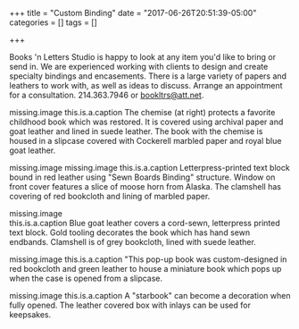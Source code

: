 +++
title = "Custom Binding"
date = "2017-06-26T20:51:39-05:00"
categories = []
tags = []

+++

Books 'n Letters Studio is happy to look at any item you'd like to bring or send in. 
We are experienced working with clients to design and create specialty bindings and encasements. 
There is a large variety of papers and leathers to work with, as well as ideas to discuss. 
Arrange an appointment for a consultation. 214.363.7946 or bookltrs@att.net.


missing.image
this.is.a.caption The chemise (at right) protects a favorite childhood book which was restored. It is covered using archival paper and goat leather and lined in suede leather. The book with the chemise is housed in a slipcase covered with Cockerell marbled paper and royal blue goat leather. 

missing.image
missing.image
this.is.a.caption Letterpress-printed text block bound in red leather using "Sewn Boards Binding" structure. Window on front cover features a slice of moose horn from Alaska. The clamshell has covering of red bookcloth and lining of marbled paper.
			
missing.image			
this.is.a.caption Blue goat leather covers a cord-sewn, letterpress printed text block. Gold tooling decorates the book which has hand sewn endbands. Clamshell is of grey bookcloth, lined with suede leather.
 
missing.image 
this.is.a.caption "This pop-up book was custom-designed in red bookcloth and green leather to house a miniature book which pops up when the case is opened from a slipcase. 

missing.image
this.is.a.caption A "starbook" can become a decoration when fully opened. The leather covered box with inlays can be used for keepsakes.
